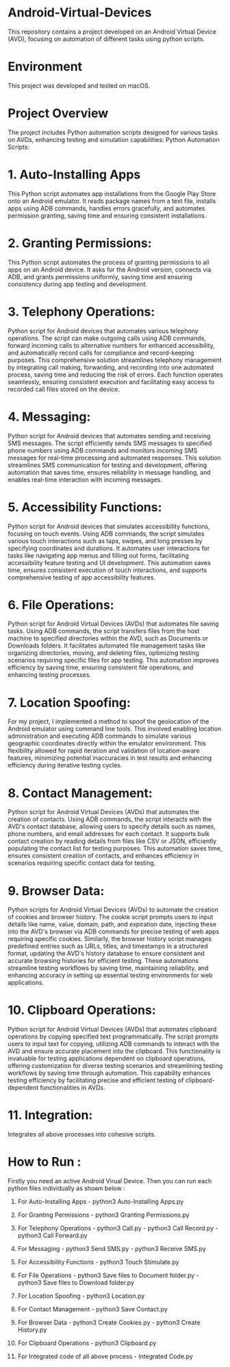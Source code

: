 # Android-Virtual-Devices
This repository contains a project developed on an Android Virtual Device (AVD), focusing on automation of different tasks using python scripts.

# Environment
This project was developed and tested on macOS.

# Project Overview
The project includes Python automation scripts designed for various tasks on AVDs, enhancing testing and simulation capabilities:
Python Automation Scripts:

# 1. Auto-Installing Apps
This Python script automates app installations from the Google Play Store onto an Android emulator. It reads package names from a text file, installs apps using ADB commands, handles errors gracefully, and automates permission granting, saving time and ensuring consistent installations.

# 2. Granting Permissions:
This Python script automates the process of granting permissions to all apps on an Android device. It asks for the Android version, connects via ADB, and grants permissions uniformly, saving time and ensuring consistency during app testing and development.

# 3. Telephony Operations:
Python script for Android devices that automates various telephony operations. The script can make outgoing calls using ADB commands, forward incoming calls to alternative numbers for enhanced accessibility, and automatically record calls for compliance and record-keeping purposes. This comprehensive solution streamlines telephony management by integrating call making, forwarding, and recording into one automated process, saving time and reducing the risk of errors. Each function operates seamlessly, ensuring consistent execution and facilitating easy access to recorded call files stored on the device.

# 4. Messaging:
Python script for Android devices that automates sending and receiving SMS messages. The script efficiently sends SMS messages to specified phone numbers using ADB commands and monitors incoming SMS messages for real-time processing and automated responses. This solution streamlines SMS communication for testing and development, offering automation that saves time, ensures reliability in message handling, and enables real-time interaction with incoming messages.

# 5. Accessibility Functions:
Python script for Android devices that simulates accessibility functions, focusing on touch events. Using ADB commands, the script simulates various touch interactions such as taps, swipes, and long presses by specifying coordinates and durations. It automates user interactions for tasks like navigating app menus and filling out forms, facilitating accessibility feature testing and UI development. This automation saves time, ensures consistent execution of touch interactions, and supports comprehensive testing of app accessibility features.

# 6. File Operations:
Python script for Android Virtual Devices (AVDs) that automates file saving tasks. Using ADB commands, the script transfers files from the host machine to specified directories within the AVD, such as Documents or Downloads folders. It facilitates automated file management tasks like organizing directories, moving, and deleting files, optimizing testing scenarios requiring specific files for app testing. This automation improves efficiency by saving time, ensuring consistent file operations, and enhancing testing processes.

# 7. Location Spoofing:
For my project, I implemented a method to spoof the geolocation of the Android emulator using command line tools. This involved enabling location administration and executing ADB commands to simulate various geographic coordinates directly within the emulator environment. This flexibility allowed for rapid iteration and validation of location-aware features, minimizing potential inaccuracies in test results and enhancing efficiency during iterative testing cycles.

# 8. Contact Management:
Python script for Android Virtual Devices (AVDs) that automates the creation of contacts. Using ADB commands, the script interacts with the AVD's contact database, allowing users to specify details such as names, phone numbers, and email addresses for each contact. It supports bulk contact creation by reading details from files like CSV or JSON, efficiently populating the contact list for testing purposes. This automation saves time, ensures consistent creation of contacts, and enhances efficiency in scenarios requiring specific contact data for testing.

# 9. Browser Data:
Python scripts for Android Virtual Devices (AVDs) to automate the creation of cookies and browser history. The cookie script prompts users to input details like name, value, domain, path, and expiration date, injecting these into the AVD's browser via ADB commands for precise testing of web apps requiring specific cookies. Similarly, the browser history script manages predefined entries such as URLs, titles, and timestamps in a structured format, updating the AVD's history database to ensure consistent and accurate browsing histories for efficient testing. These automations streamline testing workflows by saving time, maintaining reliability, and enhancing accuracy in setting up essential testing environments for web applications.

# 10. Clipboard Operations:
Python script for Android Virtual Devices (AVDs) that automates clipboard operations by copying specified text programmatically. The script prompts users to input text for copying, utilizing ADB commands to interact with the AVD and ensure accurate placement into the clipboard. This functionality is invaluable for testing applications dependent on clipboard operations, offering customization for diverse testing scenarios and streamlining testing workflows by saving time through automation. This capability enhances testing efficiency by facilitating precise and efficient testing of clipboard-dependent functionalities in AVDs.

# 11. Integration:
Integrates all above processes into cohesive scripts.

# How to Run :
Firstly you need an active Android Virual Device. Then you can run each python files individually as shown below :

1. For Auto-Installing Apps - python3 Auto-Installing Apps.py
2. For Granting Permissions - python3 Granting Permissions.py
3. For Telephony Operations - python3 Call.py
                            - python3 Call Record.py
                            - python3 Call Forward.py
   
5. For Messaging - python3 Send SMS.py
                 - python3 Receive SMS.py
6. For Accessibility Functions - python3 Touch Stimulate.py
7. For File Operations - python3 Save files to Document folder.py
                       - python3 Save files to Download folder.py
8. For Location Spoofing - python3 Location.py
9. For Contact Management - python3 Save Contact.py
10. For Browser Data - python3 Create Cookies.py
                    - python3 Create History.py
11. For Clipboard Operations - python3 Clipboard.py
12. For Integrated code of all above process - Integrated Code.py
